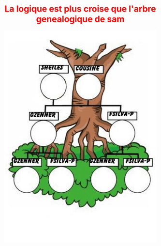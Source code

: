 <h1 align="center" style="color:#FF0000;">
   La logique est plus croise que l'arbre genealogique de sam
</h1>

<p align="center">
  <img src="https://github.com/Axeltheaxelotl/boite-a-foutre/blob/main/67d059a065469723533873.gif?raw=true
  " alt="Sam et sa cousine" style="width:1000px; height:700px;">
</p>
